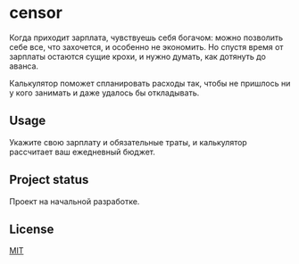 # censor

Когда приходит зарплата, чувствуешь себя богачом: можно позволить себе все, что захочется, и особенно не экономить. Но спустя время от зарплаты остаются сущие крохи, и нужно думать, как дотянуть до аванса.

Калькулятор поможет спланировать расходы так, чтобы не пришлось ни у кого занимать и даже удалось бы откладывать. 

## Usage

Укажите свою зарплату и обязательные траты, и калькулятор рассчитает ваш ежедневный бюджет.
## Project status
Проект на начальной разработке.

## License
[MIT](https://choosealicense.com/licenses/mit/)